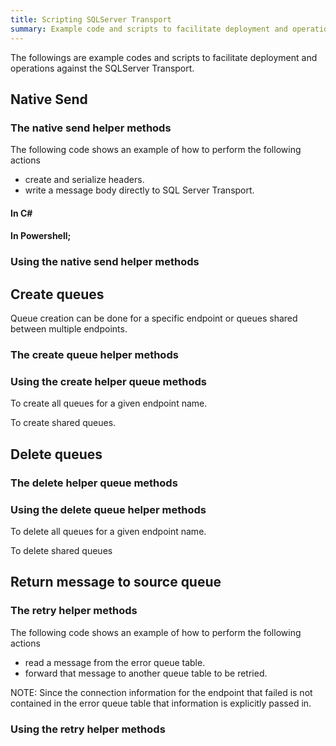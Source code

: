 ```yaml
---
title: Scripting SQLServer Transport 
summary: Example code and scripts to facilitate deployment and operational actions against the SQLServer Transport.
---
```


The followings are example codes and scripts to facilitate deployment and operations against the SQLServer Transport.


## Native Send  


### The native send helper methods

The following code shows an example of how to perform the following actions

 * create and serialize headers.
 * write a message body directly to SQL Server Transport.


#### In C&#35;

<!-- import sqlserver-nativesend -->


#### In Powershell;

<!-- import sqlserver-powershell-nativesend -->


### Using the native send helper methods

<!-- import sqlserver-nativesend-usage -->


## Create queues

Queue creation can be done for a specific endpoint or queues shared between multiple endpoints.


### The create queue helper methods

<!-- import sqlserver-create-queues -->


### Using the create helper queue methods 

To create all queues for a given endpoint name.

<!-- import sqlserver-create-queues-endpoint-usage -->

To create shared queues.

<!-- import sqlserver-create-queues-shared-usage -->


## Delete queues


### The delete helper queue methods

<!-- import sqlserver-delete-queues -->


### Using the delete queue helper methods

To delete all queues for a given endpoint name.

<!-- import sqlserver-delete-queues-endpoint-usage -->

To delete shared queues

<!-- import sqlserver-delete-queues-shared-usage -->


## Return message to source queue


### The retry helper methods

The following code shows an example of how to perform the following actions

 * read a message from the error queue table.
 * forward that message to another queue table to be retried.

NOTE: Since the connection information for the endpoint that failed is not contained in the error queue table that information is explicitly passed in.

<!-- import sqlserver-return-to-source-queue -->


### Using the retry helper methods

<!-- import sqlserver-return-to-source-queue-usage -->